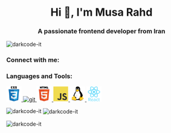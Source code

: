 <h1 align="center">Hi 👋, I'm Musa Rahd</h1>
<h3 align="center">A passionate frontend developer from Iran</h3>

<p align="left"> <img src="https://komarev.com/ghpvc/?username=darkcode-it&label=Profile%20views&color=0e75b6&style=flat" alt="darkcode-it" /> </p>

<h3 align="left">Connect with me:</h3>
<p align="left">
</p>

<h3 align="left">Languages and Tools:</h3>
<p align="left"> <a href="https://www.w3schools.com/css/" target="_blank" rel="noreferrer"> <img src="https://raw.githubusercontent.com/devicons/devicon/master/icons/css3/css3-original-wordmark.svg" alt="css3" width="40" height="40"/> </a> <a href="https://git-scm.com/" target="_blank" rel="noreferrer"> <img src="https://www.vectorlogo.zone/logos/git-scm/git-scm-icon.svg" alt="git" width="40" height="40"/> </a> <a href="https://www.w3.org/html/" target="_blank" rel="noreferrer"> <img src="https://raw.githubusercontent.com/devicons/devicon/master/icons/html5/html5-original-wordmark.svg" alt="html5" width="40" height="40"/> </a> <a href="https://developer.mozilla.org/en-US/docs/Web/JavaScript" target="_blank" rel="noreferrer"> <img src="https://raw.githubusercontent.com/devicons/devicon/master/icons/javascript/javascript-original.svg" alt="javascript" width="40" height="40"/> </a> <a href="https://www.linux.org/" target="_blank" rel="noreferrer"> <img src="https://raw.githubusercontent.com/devicons/devicon/master/icons/linux/linux-original.svg" alt="linux" width="40" height="40"/> </a> <a href="https://reactjs.org/" target="_blank" rel="noreferrer"> <img src="https://raw.githubusercontent.com/devicons/devicon/master/icons/react/react-original-wordmark.svg" alt="react" width="40" height="40"/> </a> </p>

<p><img align="left" src="https://github-readme-stats.vercel.app/api/top-langs?username=darkcode-it&show_icons=true&locale=en&layout=compact" alt="darkcode-it" /></p>

<p>&nbsp;<img align="center" src="https://github-readme-stats.vercel.app/api?username=darkcode-it&show_icons=true&locale=en" alt="darkcode-it" /></p>

<p><img align="center" src="https://github-readme-streak-stats.herokuapp.com/?user=darkcode-it&" alt="darkcode-it" /></p>
